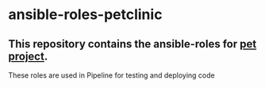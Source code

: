 # ansible-roles-petclinic
## This repository contains the ansible-roles for [pet project](https://github.com/unicum0212/petclinic-devops-project.git).

These roles are used in Pipeline for testing and deploying code

